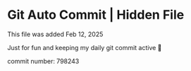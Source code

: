 # Git Auto Commit | Hidden File

This file was added Feb 12, 2025

Just for fun and keeping my daily git commit active 🤪

commit number: 798243
